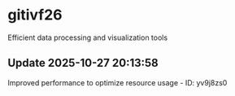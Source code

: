 # gitivf26
Efficient data processing and visualization tools

## Update 2025-10-27 20:13:58
Improved performance to optimize resource usage - ID: yv9j8zs0

